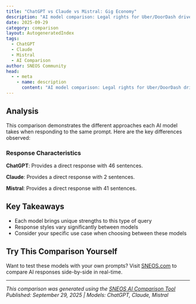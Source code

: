 ```yaml
---
title: "ChatGPT vs Claude vs Mistral: Gig Economy"
description: "AI model comparison: Legal rights for Uber/DoorDash drivers - what companies don't tell you..."
date: 2025-09-29
category: comparison
layout: AutogeneratedIndex
tags:
  - ChatGPT
  - Claude
  - Mistral
  - AI Comparison
author: SNEOS Community
head:
  - - meta
    - name: description
      content: "AI model comparison: Legal rights for Uber/DoorDash drivers - what companies don't tell you..."
---
```


<ChatComparison
  title="ChatGPT vs Claude vs Mistral: Gig Economy"
  prompt="Legal rights for Uber/DoorDash drivers - what companies don't tell you"
  :responses='{
    "ChatGPT": "Certainly! Here are some important legal rights and considerations for Uber, DoorDash, and other gig economy drivers that these companies may not prominently disclose:\n\n### 1. **Classification as Independent Contractors**\n- **Companies classify drivers as independent contractors**, not employees. This classification means:\n  - No guaranteed minimum wage or benefits (healthcare, paid time off, unemployment insurance).\n  - Drivers are responsible for their own taxes, including self-employment tax.\n  - Companies avoid paying payroll taxes and benefits.\n\n### 2. **Right to Organize**\n- Despite being contractors, in some states and under some interpretations, drivers have the **right to form associations or unions** to advocate for better pay and working conditions.\n- However, companies often discourage collective action and may try to limit communication between drivers.\n\n### 3. **Payment and Tip Rights**\n- Drivers have the legal right to receive the full amount of tips paid by customers.\n- Some companies have been scrutinized for practices where tips were used to offset base pay rather than being fully additional income.\n\n### 4. **Right to a Safe Working Environment**\n- Even as contractors, drivers have the right to a safe workplace.\n- This includes protections against harassment and assault by customers.\n- Companies may have policies for reporting incidents, but enforcement and support vary widely.\n\n### 5. **Access to Earnings and Transparency**\n- Drivers have the right to clear information on how pay is calculated.\n- There have been complaints and lawsuits regarding lack of transparency in fare deductions, surge pricing algorithms, and cancellation fees.\n\n### 6. **Right to Fair Treatment Under Non-Discrimination Laws**\n- Anti-discrimination laws apply to gig work.\n- Drivers have legal protections against discrimination based on race, gender, age, disability, etc.\n\n### 7. **Right to Opt Out of Data Collection and Location Tracking (Limited)**\n- Drivers\u2019 movements are tracked by GPS, which is essential for the app\u2019s operation.\n- However, drivers can inquire about data privacy and limit app permissions where possible.\n- Some jurisdictions require companies to disclose data collection practices.\n\n### 8. **Legal Protections During an Accident**\n- Drivers are generally responsible for their vehicle insurance.\n- However, companies often provide limited commercial coverage when a driver is \u201Con a trip.\u201D\n- Drivers should understand when the company\u2019s insurance applies and when personal insurance is required.\n\n### 9. **Right to Challenge Deactivation**\n- Drivers can be deactivated (\u201Cfired\u201D) from the platform often without a clear explanation.\n- Depending on local laws, drivers may have some recourse to appeal a deactivation, especially if it violates anti-discrimination laws or contractual terms.\n\n### 10. **Local and State Protections**\n- Some states and cities have passed laws giving gig workers additional rights\u2014minimum pay guarantees, benefits, or reclassification as employees.\n- Examples: California\u2019s AB5 (though contested), New York City\u2019s app-based driver rules.\n  \n---\n\n### What Companies Often Don\u2019t Highlight:\n- **The lack of guaranteed minimum income or hours.**\n- **The full extent of personal liability for expenses and accidents.**\n- **Difficulties and limited rights in collective bargaining.**\n- **Potential tax burdens and the need for careful bookkeeping.**\n- **Promotion of arbitration clauses limiting legal recourse.**\n\n---\n\n### Recommendations for Drivers:\n- **Keep thorough records of earnings and expenses.**\n- **Understand local laws impacting gig work.**\n- **Know your insurance coverage and consider additional protection.**\n- **Seek support through driver associations or legal aid groups if facing disputes.**\n\n---\n\nIf you want, I can provide information tailored to your specific location or a summary of local laws impacting gig drivers where you live.",
    "Claude": "Invalid API source. Please specify \u0027openai\u0027, \u0027anthropic\u0027, \u0027gemini\u0027, \u0027gemini-grounding\u0027, \u0027deepseek\u0027, \u0027grok\u0027, \u0027grok-live\u0027, or \u0027mistral\u0027.",
    "Mistral": "Uber and DoorDash drivers, like many gig workers, often face complex legal and employment issues. Here are some key points about their legal rights that companies may not emphasize:\n\n### Employment Classification\n1. **Independent Contractor vs. Employee**:\n   - **Independent Contractor**: Most gig workers are classified as independent contractors, which means they are not entitled to the same benefits and protections as employees, such as minimum wage, overtime pay, unemployment insurance, and workers\u0027 compensation.\n   - **Employee**: Some jurisdictions have challenged this classification, arguing that gig workers should be considered employees. This can significantly impact their rights and benefits.\n\n### Wages and Earnings\n2. **Minimum Wage**:\n   - As independent contractors, drivers are not guaranteed a minimum wage. Their earnings are based on the number of rides or deliveries they complete and the tips they receive.\n\n3. **Transparency in Earnings**:\n   - Companies may not always be transparent about how earnings are calculated, including base pay, tips, and any bonuses or incentives.\n\n### Expenses and Deductions\n4. **Vehicle and Operational Costs**:\n   - Drivers are responsible for their own vehicle maintenance, fuel, insurance, and other operational costs. These expenses can significantly reduce their net earnings.\n\n5. **Tax Deductions**:\n   - As independent contractors, drivers can deduct business-related expenses on their taxes, but this requires careful record-keeping and understanding of tax laws.\n\n### Worker Protections\n6. **Workers\u0027 Compensation**:\n   - Independent contractors are generally not covered by workers\u0027 compensation insurance, which means they may not receive benefits if they are injured on the job.\n\n7. **Unemployment Insurance**:\n   - Independent contractors are typically not eligible for unemployment benefits, which can be a significant issue during periods of low demand or economic downturns.\n\n### Legal Rights and Protections\n8. **Discrimination and Harassment**:\n   - While independent contractors are not covered by some employment laws, they still have rights under anti-discrimination and anti-harassment laws. Companies should have policies in place to address these issues.\n\n9. **Right to Organize**:\n   - Gig workers have the right to organize and advocate for better working conditions, although this can be more challenging for independent contractors compared to traditional employees.\n\n### Data and Privacy\n10. **Data Transparency**:\n    - Drivers may not have full access to data about their performance, earnings, and customer feedback, which can impact their ability to improve their service or contest unfair deactivations.\n\n11. **Privacy**:\n    - Companies collect a significant amount of data on drivers, including location data, which raises privacy concerns. Drivers should be aware of how their data is being used and protected.\n\n### Deactivation and Termination\n12. **Deactivation Policies**:\n    - Companies can deactivate drivers for various reasons, including low ratings, customer complaints, or violations of company policies. Drivers should be aware of these policies and their rights to appeal deactivations.\n\n### Legal Recourse\n13. **Arbitration Agreements**:\n    - Many gig companies require drivers to sign arbitration agreements, which can limit their ability to take legal action against the company in court. Drivers should understand the implications of these agreements.\n\n14. **Class Action Lawsuits**:\n    - There have been numerous class action lawsuits filed by gig workers challenging their employment classification and seeking better wages and benefits. Drivers should be aware of these legal battles and their potential impact.\n\n### Conclusion\nUnderstanding these legal rights and protections is crucial for Uber and DoorDash drivers to navigate their work effectively and advocate for fair treatment. It\u0027s always a good idea for drivers to stay informed about their rights and seek legal advice if necessary."
  }'
  published-date="16:28"
/>

## Analysis

This comparison demonstrates the different approaches each AI model takes when responding to the same prompt. Here are the key differences observed:

### Response Characteristics

**ChatGPT**: Provides a direct response with 46 sentences. 

**Claude**: Provides a direct response with 2 sentences. 

**Mistral**: Provides a direct response with 41 sentences. 

## Key Takeaways

- Each model brings unique strengths to this type of query
- Response styles vary significantly between models
- Consider your specific use case when choosing between these models

## Try This Comparison Yourself

Want to test these models with your own prompts? Visit [SNEOS.com](https://sneos.com) to compare AI responses side-by-side in real-time.

---

*This comparison was generated using the [SNEOS AI Comparison Tool](https://sneos.com)*
*Published: September 29, 2025 | Models: ChatGPT, Claude, Mistral*
